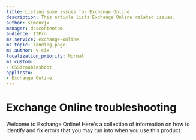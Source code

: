 ```yaml
---
title: Listing some issues for Exchange Online
description: This article lists Exchange Online related issues.
author: simonxjx
manager: dcscontentpm
audience: ITPro
ms.service: exchange-online
ms.topic: landing-page
ms.author: v-six
localization_priority: Normal
ms.custom:
- CSSTroubleshoot
appliesto:
- Exchange Online
---
```


# Exchange Online troubleshooting

Welcome to Exchange Online! Here's a collection of information on how to identify and fix errors that you may run into when you use this product.
